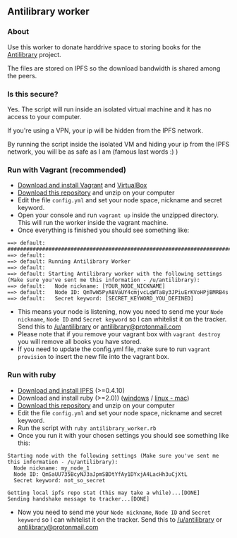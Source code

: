 ## Antilibrary worker


### About

Use this worker to donate harddrive space to storing books for the [Antilibrary](https://www.reddit.com/r/antilibrary/comments/6ow6tq/antilibrary_faq/) project. 

The files are stored on IPFS so the download bandwidth is shared among the peers.

### Is this secure?

Yes. The script will run inside an isolated virtual machine and it has no access to your computer.

If you're using a VPN, your ip will be hidden from the IPFS network.

By running the script inside the isolated VM and hiding your ip from the IPFS network, you will be as safe as I am (famous last words :) )

### Run with Vagrant (recommended)

- [Download and install Vagrant](https://www.vagrantup.com/downloads.html) and [VirtualBox](https://www.virtualbox.org/wiki/Downloads)
- [Download this repository](https://github.com/antilibrary/antilibrary_worker/archive/master.zip) and unzip on your computer
- Edit the file `config.yml` and set your node space, nickname and secret keyword.
- Open your console and run `vagrant up` inside the unzipped directory. This will run the worker inside the vagrant machine.
- Once everything is finished you should see something like:

```
==> default: #######################################################################
==> default:
==> default: Running Antilibrary Worker
==> default:
==> default: Starting Antilibrary worker with the following settings (Make sure you've sent me this information - /u/antilibrary):
==> default:   Node nickname: [YOUR_NODE_NICKNAME]
==> default:   Node ID: QmTwW5PyA8VaUY4cmjvcLqWTa8y3JPiuErKVoHPjBMRB4s
==> default:   Secret keyword: [SECRET_KEYWORD_YOU_DEFINED]
```

- This means your node is listening, now you need to send me your `Node nickname`, `Node ID` and `Secret keyword` so I can whitelist it on the tracker. Send this to [/u/antilibrary](https://www.reddit.com/user/antilibrary/) or antilibrary@protonmail.com
- Please note that if you remove your vagrant box with `vagrant destroy` you will remove all books you have stored.
- If you need to update the config.yml file, make sure to run `vagrant provision` to insert the new file into the vagrant box.

### Run with ruby

- [Download and install IPFS](https://ipfs.io/docs/install/) (>=0.4.10)
- Download and install ruby (>=2.0)) ([windows](https://rubyinstaller.org/) / [linux - mac](https://www.ruby-lang.org/en/documentation/installation/))
- [Download this repository](https://github.com/antilibrary/antilibrary_worker/archive/master.zip) and unzip on your computer
- Edit the file `config.yml` and set your node space, nickname and secret keyword.
- Run the script with `ruby antilibrary_worker.rb`
- Once you run it with your chosen settings you should see something like this:

```
Starting node with the following settings (Make sure you've sent me this information - /u/antilibrary):
  Node nickname: my_node_1
  Node ID: QmSaUU735BcyNJ3aJpmSBDtYfAy1DYxjA4LacHh3uCjXtL
  Secret keyword: not_so_secret

Getting local ipfs repo stat (this may take a while)...[DONE]
Sending handshake message to tracker...[DONE]
```

- Now you need to send me your `Node nickname`, `Node ID` and `Secret keyword` so I can whitelist it on the tracker. Send this to [/u/antilibrary](https://www.reddit.com/user/antilibrary/) or antilibrary@protonmail.com
